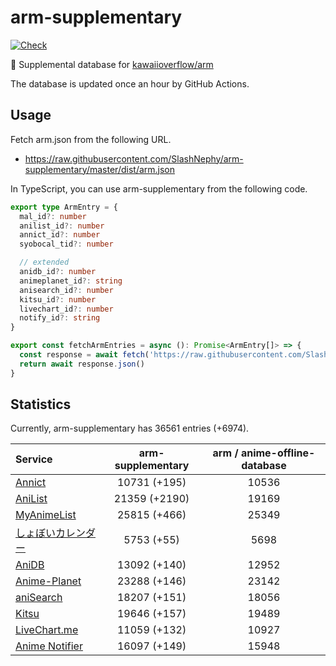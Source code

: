 # arm-supplementary

[![Check](https://github.com/SlashNephy/arm-supplementary/actions/workflows/check-node.yml/badge.svg)](https://github.com/SlashNephy/arm-supplementary/actions/workflows/check-node.yml)

💊 Supplemental database for [kawaiioverflow/arm](https://github.com/kawaiioverflow/arm)

The database is updated once an hour by GitHub Actions.

## Usage

Fetch arm.json from the following URL.

- https://raw.githubusercontent.com/SlashNephy/arm-supplementary/master/dist/arm.json

In TypeScript, you can use arm-supplementary from the following code.

```TypeScript
export type ArmEntry = {
  mal_id?: number
  anilist_id?: number
  annict_id?: number
  syobocal_tid?: number

  // extended
  anidb_id?: number
  animeplanet_id?: string
  anisearch_id?: number
  kitsu_id?: number
  livechart_id?: number
  notify_id?: string
}

export const fetchArmEntries = async (): Promise<ArmEntry[]> => {
  const response = await fetch('https://raw.githubusercontent.com/SlashNephy/arm-supplementary/master/dist/arm.json')
  return await response.json()
}
```

## Statistics

Currently, arm-supplementary has 36561 entries (+6974).

| Service                                     | arm-supplementary | arm / anime-offline-database |
| :------------------------------------------ | :---------------: | :--------------------------: |
| [Annict](https://annict.com)                |   10731 (+195)    |            10536             |
| [AniList](https://anilist.co)               |   21359 (+2190)   |            19169             |
| [MyAnimeList](https://myanimelist.net)      |   25815 (+466)    |            25349             |
| [しょぼいカレンダー](https://cal.syoboi.jp) |    5753 (+55)     |             5698             |
| [AniDB](https://anidb.net)                  |   13092 (+140)    |            12952             |
| [Anime-Planet](https://anime-planet.com)    |   23288 (+146)    |            23142             |
| [aniSearch](https://anisearch.com)          |   18207 (+151)    |            18056             |
| [Kitsu](https://kitsu.io)                   |   19646 (+157)    |            19489             |
| [LiveChart.me](https://livechart.me)        |   11059 (+132)    |            10927             |
| [Anime Notifier](https://notify.moe)        |   16097 (+149)    |            15948             |
